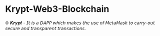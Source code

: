 # Krypt-Web3-Blockchain
🌐 𝑲𝒓𝒚𝒑𝒕 - 𝘐𝘵 𝘪𝘴 𝘢 𝘋𝘈𝘗𝘗 𝘸𝘩𝘪𝘤𝘩 𝘮𝘢𝘬𝘦𝘴 𝘵𝘩𝘦 𝘶𝘴𝘦 𝘰𝘧 𝘔𝘦𝘵𝘢𝘔𝘢𝘴𝘬 𝘵𝘰 𝘤𝘢𝘳𝘳𝘺-𝘰𝘶𝘵 𝘴𝘦𝘤𝘶𝘳𝘦 𝘢𝘯𝘥 𝘵𝘳𝘢𝘯𝘴𝘱𝘢𝘳𝘦𝘯𝘵 𝘵𝘳𝘢𝘯𝘴𝘢𝘤𝘵𝘪𝘰𝘯𝘴.
